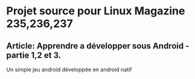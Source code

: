 # Projet source pour Linux Magazine 235,236,237
## Article: Apprendre a développer sous Android - partie 1,2 et 3.

Un simple jeu android développée en android natif
